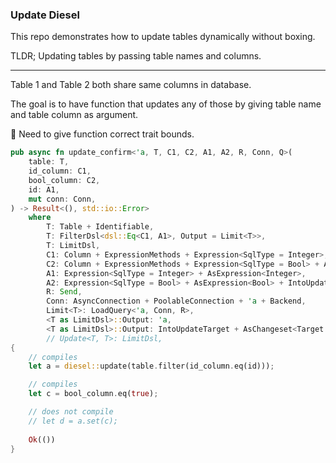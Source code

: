 ### Update Diesel

This repo demonstrates how to update
tables dynamically without boxing.

TLDR; Updating tables by passing
table names and columns.

---

Table 1 and Table 2 both share
same columns in database.

The goal is to have function
that updates any of those
by giving table name and 
table column as argument.

👀
Need to give function correct
trait bounds.

```rust
pub async fn update_confirm<'a, T, C1, C2, A1, A2, R, Conn, Q>(
    table: T,
    id_column: C1,
    bool_column: C2,
    id: A1,
    mut conn: Conn,
) -> Result<(), std::io::Error>
    where
        T: Table + Identifiable,
        T: FilterDsl<dsl::Eq<C1, A1>, Output = Limit<T>>,
        T: LimitDsl,
        C1: Column + ExpressionMethods + Expression<SqlType = Integer>,
        C2: Column + ExpressionMethods + Expression<SqlType = Bool> + AsChangeset,
        A1: Expression<SqlType = Integer> + AsExpression<Integer>,
        A2: Expression<SqlType = Bool> + AsExpression<Bool> + IntoUpdateTarget + AsChangeset,
        R: Send,
        Conn: AsyncConnection + PoolableConnection + 'a + Backend,
        Limit<T>: LoadQuery<'a, Conn, R>,
        <T as LimitDsl>::Output: 'a,
        <T as LimitDsl>::Output: IntoUpdateTarget + AsChangeset<Target = T>,
        // Update<T, T>: LimitDsl,
{
    // compiles
    let a = diesel::update(table.filter(id_column.eq(id)));

    // compiles
    let c = bool_column.eq(true);

    // does not compile
    // let d = a.set(c);
    
    Ok(())
}
```

